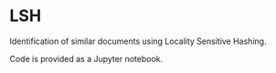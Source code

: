 # LSH
Identification of similar documents using Locality Sensitive Hashing.

Code is provided as a Jupyter notebook.
